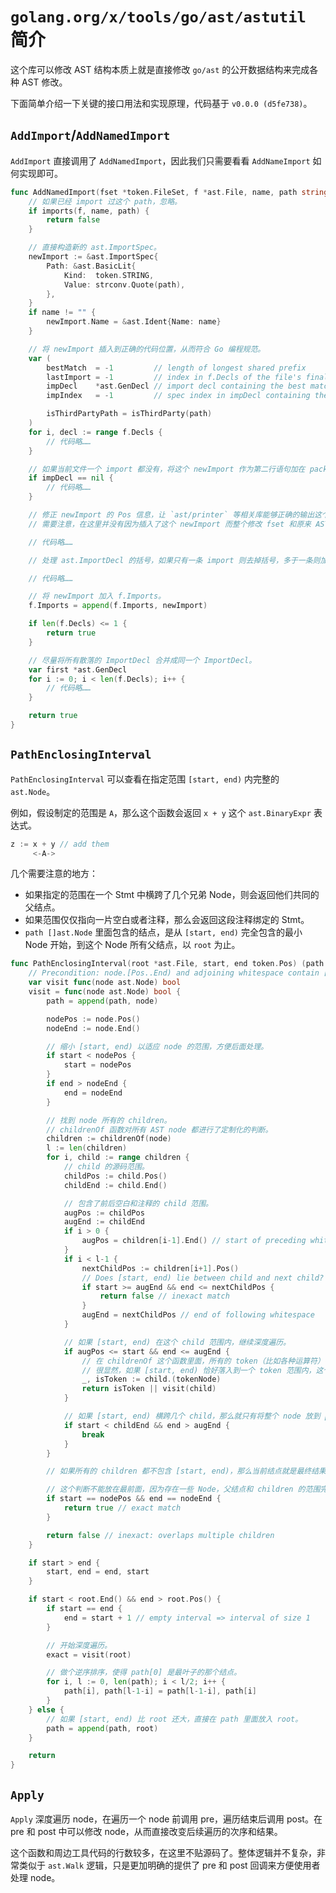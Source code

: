 # `golang.org/x/tools/go/ast/astutil` 简介

这个库可以修改 AST 结构本质上就是直接修改 `go/ast` 的公开数据结构来完成各种 AST 修改。

下面简单介绍一下关键的接口用法和实现原理，代码基于 `v0.0.0 (d5fe738)`。

## `AddImport`/`AddNamedImport`

`AddImport` 直接调用了 `AddNamedImport`，因此我们只需要看看 `AddNameImport` 如何实现即可。

```go
func AddNamedImport(fset *token.FileSet, f *ast.File, name, path string) (added bool) {
    // 如果已经 import 过这个 path，忽略。
    if imports(f, name, path) {
        return false
    }

    // 直接构造新的 ast.ImportSpec。
    newImport := &ast.ImportSpec{
        Path: &ast.BasicLit{
            Kind:  token.STRING,
            Value: strconv.Quote(path),
        },
    }
    if name != "" {
        newImport.Name = &ast.Ident{Name: name}
    }

    // 将 newImport 插入到正确的代码位置，从而符合 Go 编程规范。
    var (
        bestMatch  = -1         // length of longest shared prefix
        lastImport = -1         // index in f.Decls of the file's final import decl
        impDecl    *ast.GenDecl // import decl containing the best match
        impIndex   = -1         // spec index in impDecl containing the best match

        isThirdPartyPath = isThirdParty(path)
    )
    for i, decl := range f.Decls {
        // 代码略……
    }

    // 如果当前文件一个 import 都没有，将这个 newImport 作为第二行语句加在 package 关键词之后。
    if impDecl == nil {
        // 代码略……
    }

    // 修正 newImport 的 Pos 信息，让 `ast/printer` 等相关库能够正确的输出这个 import 的源码。
    // 需要注意，在这里并没有因为插入了这个 newImport 而整个修改 fset 和原来 AST 的 Pos，没必要改。

    // 代码略……

    // 处理 ast.ImportDecl 的括号，如果只有一条 import 则去掉括号，多于一条则加上括号。

    // 代码略……

    // 将 newImport 加入 f.Imports。
    f.Imports = append(f.Imports, newImport)

    if len(f.Decls) <= 1 {
        return true
    }

    // 尽量将所有散落的 ImportDecl 合并成同一个 ImportDecl。
    var first *ast.GenDecl
    for i := 0; i < len(f.Decls); i++ {
        // 代码略……
    }

    return true
}
```

## `PathEnclosingInterval`

`PathEnclosingInterval` 可以查看在指定范围 `[start, end)` 内完整的 `ast.Node`。

例如，假设制定的范围是 `A`，那么这个函数会返回 `x + y` 这个 `ast.BinaryExpr` 表达式。

```go
z := x + y // add them
     <-A->
```

几个需要注意的地方：

- 如果指定的范围在一个 Stmt 中横跨了几个兄弟 Node，则会返回他们共同的父结点。
- 如果范围仅仅指向一片空白或者注释，那么会返回这段注释绑定的 Stmt。
- `path []ast.Node` 里面包含的结点，是从 `[start, end)` 完全包含的最小 Node 开始，到这个 Node 所有父结点，以 `root` 为止。

```go
func PathEnclosingInterval(root *ast.File, start, end token.Pos) (path []ast.Node, exact bool) {
    // Precondition: node.[Pos..End) and adjoining whitespace contain [start, end).
    var visit func(node ast.Node) bool
    visit = func(node ast.Node) bool {
        path = append(path, node)

        nodePos := node.Pos()
        nodeEnd := node.End()

        // 缩小 [start, end) 以适应 node 的范围，方便后面处理。
        if start < nodePos {
            start = nodePos
        }
        if end > nodeEnd {
            end = nodeEnd
        }

        // 找到 node 所有的 children。
        // childrenOf 函数对所有 AST node 都进行了定制化的判断。
        children := childrenOf(node)
        l := len(children)
        for i, child := range children {
            // child 的源码范围。
            childPos := child.Pos()
            childEnd := child.End()

            // 包含了前后空白和注释的 child 范围。
            augPos := childPos
            augEnd := childEnd
            if i > 0 {
                augPos = children[i-1].End() // start of preceding whitespace
            }
            if i < l-1 {
                nextChildPos := children[i+1].Pos()
                // Does [start, end) lie between child and next child?
                if start >= augEnd && end <= nextChildPos {
                    return false // inexact match
                }
                augEnd = nextChildPos // end of following whitespace
            }

            // 如果 [start, end) 在这个 child 范围内，继续深度遍历。
            if augPos <= start && end <= augEnd {
                // 在 childrenOf 这个函数里面，所有的 token（比如各种运算符）都会被包装成一个 ast.Node，方便前面做一些统一的计算。
                // 很显然，如果 [start, end) 恰好落入到一个 token 范围内，这个 token 没必要进一步 visit。
                _, isToken := child.(tokenNode)
                return isToken || visit(child)
            }

            // 如果 [start, end) 横跨几个 child，那么就只有将整个 node 放到 path 里面去了。
            if start < childEnd && end > augEnd {
                break
            }
        }

        // 如果所有的 children 都不包含 [start, end)，那么当前结点就是最终结果了，停止遍历。

        // 这个判断不能放在最前面，因为存在一些 Node，父结点和 children 的范围完全一样。
        if start == nodePos && end == nodeEnd {
            return true // exact match
        }

        return false // inexact: overlaps multiple children
    }

    if start > end {
        start, end = end, start
    }

    if start < root.End() && end > root.Pos() {
        if start == end {
            end = start + 1 // empty interval => interval of size 1
        }

        // 开始深度遍历。
        exact = visit(root)

        // 做个逆序排序，使得 path[0] 是最叶子的那个结点。
        for i, l := 0, len(path); i < l/2; i++ {
            path[i], path[l-1-i] = path[l-1-i], path[i]
        }
    } else {
        // 如果 [start, end) 比 root 还大，直接在 path 里面放入 root。
        path = append(path, root)
    }

    return
}
```

## `Apply`

`Apply` 深度遍历 node，在遍历一个 node 前调用 pre，遍历结束后调用 post。在 pre 和 post 中可以修改 node，从而直接改变后续遍历的次序和结果。

这个函数和周边工具代码的行数较多，在这里不贴源码了。整体逻辑并不复杂，非常类似于 `ast.Walk` 逻辑，只是更加明确的提供了 pre 和 post 回调来方便使用者处理 node。
